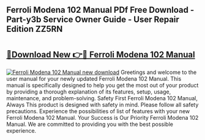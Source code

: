 ## Ferroli Modena 102 Manual PDf Free Download - Part-y3b Service Owner Guide - User Repair Edition ZZ5RN

# <h2><a href="http://cf12167.oget.top/?id=Ferroli+Modena+102+Manual">🔗Download New 👉🔴 Ferroli Modena 102 Manual</a></h2>

[![Ferroli Modena 102 Manual new download](https://i.imgur.com/5g1atiW.png)](http://cf12167.oget.top/?id=Ferroli+Modena+102+Manual)
Greetings and welcome to the user manual for your newly updated Ferroli Modena 102 Manual. This manual is specifically designed to help you get the most out of your product by providing a thorough explanation of its features, setup, usage, maintenance, and problem-solving. Safety First Ferroli Modena 102 Manual, Always This product is designed with safety in mind. Please follow all safety precautions. Experience the possibilities of list of features with your new Ferroli Modena 102 Manual. Your Success is Our Priority Ferroli Modena 102 Manual. We are committed to providing you with the best possible experience.
